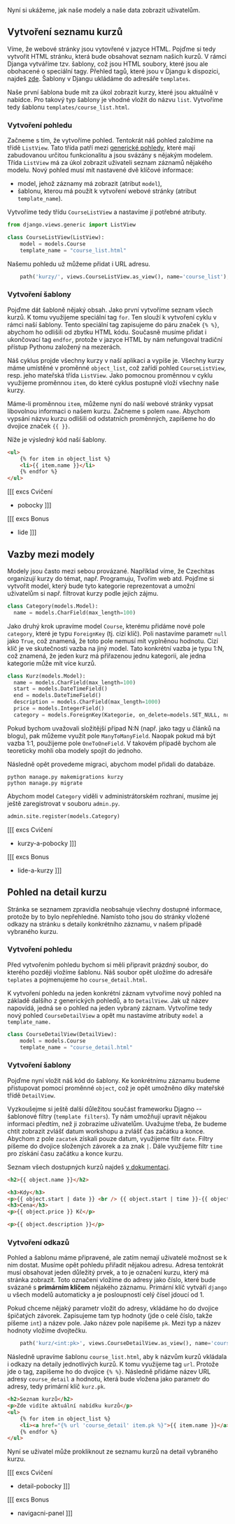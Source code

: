 Nyní si ukážeme, jak naše modely a naše data zobrazit uživatelům.

## Vytvoření seznamu kurzů

Víme, že webové stránky jsou vytovřené v jazyce HTML. Pojďme si tedy vytvořit HTML stránku, která bude obsahovat seznam našich kurzů. V rámci Djanga vytváříme tzv. šablony, což jsou HTML soubory, které jsou ale obohacené o speciální tagy. Přehled tagů, které jsou v Djangu k dispozici, najdeš [zde](https://docs.djangoproject.com/en/3.2/ref/templates/builtins/). Šablony v Djangu ukládáme do adresáře `templates`.

Naše první šablona bude mít za úkol zobrazit kurzy, které jsou aktuálně v nabídce. Pro takový typ šablony je vhodné vložit do názvu `list`. Vytvoříme tedy šablonu `templates/course_list.html`.

### Vytvoření pohledu

Začneme s tím, že vytvoříme pohled. Tentokrát náš pohled založíme na třídě `ListView`. Tato třída patří mezi [generické pohledy](https://docs.djangoproject.com/en/3.2/topics/class-based-views/generic-display/), které mají zabudovanou určitou funkcionalitu a jsou svázány s nějakým modelem. Třída `ListView` má za úkol zobrazit uživateli seznam záznamů nějakého modelu. Nový pohled musí mít nastavené dvě klíčové informace:

- model, jehož záznamy má zobrazit (atribut `model`),
- šablonu, kterou má použít k vytvoření webové stránky (atribut `template_name`).

Vytvoříme tedy třídu `CourseListView` a nastavíme jí potřebné atributy.

```python
from django.views.generic import ListView

class CourseListView(ListView):
    model = models.Course
    template_name = "course_list.html"
```

Našemu pohledu už můžeme přidat i URL adresu.

```python
    path('kurzy/', views.CourseListView.as_view(), name='course_list'),
```

### Vytvoření šablony

Pojďme dát šabloně nějaký obsah. Jako první vytvoříme seznam všech kurzů. K tomu využijeme speciální tag `for`. Ten slouží k vytvoření cyklu v rámci naší šablony. Tento speciální tag zapisujeme do páru značek `{% %}`, abychom ho odlišili od zbytku HTML kódu. Současně musíme přidat i ukončovací tag `endfor`, protože v jazyce HTML by nám nefungoval tradiční přístup Pythonu založený na mezerách.

Náš cyklus projde všechny kurzy v naší aplikaci a vypíše je. Všechny kurzy máme umístěné v proměnné `object_list`, což zařídí pohled `CourseListView`, resp. jeho mateřská třída `ListView`. Jako pomocnou proměnnou v cyklu využijeme proměnnou `item`, do které cyklus postupně vloží všechny naše kurzy.

Máme-li proměnnou `item`, můžeme nyní do naší webové stránky vypsat libovolnou informaci o našem kurzu. Začneme s polem `name`. Abychom vypsání názvu kurzu odlišili od odstatních proměnných, zapíšeme ho do dvojice značek `{{ }}`.

Níže je výsledný kód naší šablony.

```html
<ul>
    {% for item in object_list %}
    <li>{{ item.name }}</li>
    {% endfor %}
</ul>
```

[[[ excs Cvičení
- pobocky
]]]

[[[ excs Bonus
- lide
]]]


## Vazby mezi modely

Modely jsou často mezi sebou provázané. Například víme, že Czechitas organizují kurzy do témat, např. Programuju, Tvořím web atd. Pojďme si vytvořit model, který bude tyto kategorie reprezentovat a umožní uživatelům si např. filtrovat kurzy podle jejich zájmu.

```python
class Category(models.Model):
  name = models.CharField(max_length=100)
```

Jako druhý krok upravíme model `Course`, kterému přidáme nové pole `category`, které je typu `ForeignKey` (tj. cizí klíč). Poli nastavíme parametr `null` jako `True`, což znamená, že toto pole nemusí mít vyplněnou hodnotu. Cizí klíč je ve skutečnosti vazba na jiný model. Tato konkrétní vazba je typu 1:N, což znamená, že jeden kurz má přiřazenou jednu kategorii, ale jedna kategorie může mít více kurzů.

```python
class Kurz(models.Model):
  name = models.CharField(max_length=100)
  start = models.DateTimeField()
  end = models.DateTimeField()
  description = models.CharField(max_length=1000)
  price = models.IntegerField()
  category = models.ForeignKey(Kategorie, on_delete=models.SET_NULL, null=True)
```

Pokud bychom uvažovali složitější případ N:N (např. jako tagy u článků na blogu), pak můžeme využít pole `ManyToManyField`. Naopak pokud má být vazba 1:1, použijeme pole `OneToOneField`. V takovém případě bychom ale teoreticky mohli oba modely spojit do jednoho.

Následně opět provedeme migraci, abychom model přidali do databáze.

```
python manage.py makemigrations kurzy
python manage.py migrate
```

Abychom model `Category` viděli v administrátorském rozhraní, musíme jej ještě zaregistrovat v souboru `admin.py`.

```python
admin.site.register(models.Category)
```

[[[ excs Cvičení
- kurzy-a-pobocky
]]]

[[[ excs Bonus
- lide-a-kurzy
]]]


## Pohled na detail kurzu

Stránka se seznamem zpravidla neobsahuje všechny dostupné informace, protože by to bylo nepřehledné. Namísto toho jsou do stránky vložené odkazy na stránku s detaily konkrétního záznamu, v našem případě vybraného kurzu.

### Vytvoření pohledu

Před vytvořením pohledu bychom si měli připravit prázdný soubor, do kterého později vložíme šablonu. Náš soubor opět uložíme do adresáře `teplates` a pojmenujeme ho `course_detail.html`.

K vytvoření pohledu na jeden konkrétní záznam vytvoříme nový pohled na základě dalšího z generických pohledů, a to `DetailView`. Jak už název napovídá, jedná se o pohled na jeden vybraný záznam. Vytvoříme tedy nový pohled `CourseDetailView` a opět mu nastavíme atributy `model` a `template_name.`

```python
class CourseDetailView(DetailView):
    model = models.Course
    template_name = "course_detail.html"
```

### Vytvoření šablony

Pojďme nyní vložit náš kód do šablony. Ke konkrétnímu záznamu budeme přistupovat pomocí proměnné `object`, což je opět umožněno díky mateřské třídě `DetailView`.

Vyzkoušejme si ještě další důležitou součást frameworku Djagno -- šablonové filtry (`template filters`). Ty nám umožňují upravit nějakou informaci předtím, než ji zobrazíme uživatelům. Uvažujme třeba, že budeme chtít zobrazit zvlášť datum workshopu a zvlášť čas začátku a konce. Abychom z pole `zacatek` získali pouze datum, využijeme filtr `date`. Filtry píšeme do dvojice složených závorek a za znak `|`. Dále využijeme filtr `time` pro získání času začátku a konce kurzu.

Seznam všech dostupných kurzů najdeš [v dokumentaci](https://docs.djangoproject.com/en/3.2/ref/templates/builtins/).

```html
<h2>{{ object.name }}</h2>

<h3>Kdy</h3>
<p>{{ object.start | date }} <br /> {{ object.start | time }}-{{ object.end | time }}</p>
<h3>Cena</h3>
<p>{{ object.price }} Kč</p>

<p>{{ object.description }}</p>
```

### Vytvoření odkazů

Pohled a šablonu máme připravené, ale zatím nemají uživatelé možnost se k nim dostat. Musíme opět pohledu přiřadit nějakou adresu. Adresa tentokrát musí obsahovat jeden důležitý prvek, a to je označení kurzu, který má stránka zobrazit. Toto označení vložíme do adresy jako číslo, které bude svázané s **primárním klíčem** nějakého záznamu. Primární klíč vytváří `django` u všech modelů automaticky a je posloupností celý čísel jdoucí od 1.

Pokud chceme nějaký parametr vložit do adresy, vkládáme ho do dvojice špičatých závorek. Zapisujeme tam typ hodnoty (jde o celé číslo, takže píšeme `int`) a název pole. Jako název pole napíšeme `pk`. Mezi typ a název hodnoty vložíme dvojtečku.

```python
    path('kurz/<int:pk>', views.CourseDetailView.as_view(), name='course_detail'),
```

Následně upravíme šablonu `course_list.html`, aby k názvům kurzů vkládala i odkazy na detaily jednotlivých kurzů. K tomu využijeme tag `url`. Protože jde o tag, zapíšeme ho do dvojice `{% %}`. Následně přidáme název URL adresy `course_detail` a hodnotu, která bude vložena jako parametr do adresy, tedy primární klíč `kurz.pk`.

```html
<h2>Seznam kurzů</h2>
<p>Zde vidíte aktuální nabídku kurzů</p>
<ul>
    {% for item in object_list %}
    <li><a href="{% url 'course_detail' item.pk %}">{{ item.name }}</a></li>
    {% endfor %}
</ul>
```

Nyní se uživatel může prokliknout ze seznamu kurzů na detail vybraného kurzu.

[[[ excs Cvičení
- detail-pobocky
]]]

[[[ excs Bonus
- navigacni-panel
]]]

